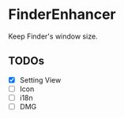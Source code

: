 # FinderEnhancer
Keep Finder's window size.

## TODOs

- [x] Setting View
- [ ] Icon
- [ ] i18n
- [ ] DMG

